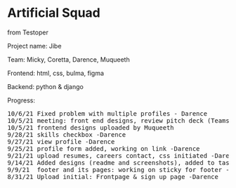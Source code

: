 # Artificial Squad

from Testoper

Project name: Jibe

Team: Micky, Coretta, Darence, Muqueeth

Frontend: html, css, bulma, figma

Backend: python & django 

Progress:
<pre>
10/6/21 Fixed problem with multiple profiles - Darence
10/5/21 meeting: front end designs, review pitch deck (Teams repo), logo ideas
10/5/21 frontend designs uploaded by Muqueeth
9/28/21 skills checkbox -Darence
9/27/21 view profile -Darence
9/25/21 profile form added, working on link -Darence
9/21/21 upload resumes, careers contact, css initiated -Darence
9/14/21 Added designs (readme and screenshots), added to tasklist (projects) -Darence
9/9/21  footer and its pages: working on sticky for footer -Darence
8/31/21 Upload initial: Frontpage & sign up page -Darence
</pre>